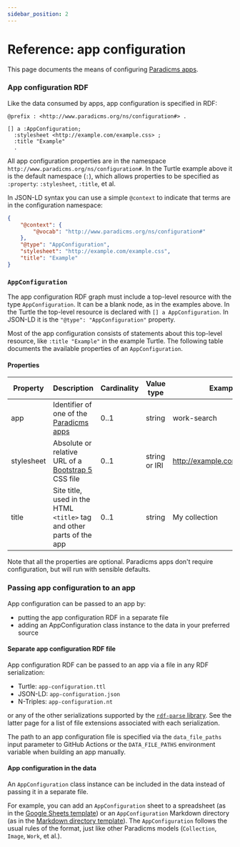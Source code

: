 ```yaml
---
sidebar_position: 2
---
```


# Reference: app configuration

This page documents the means of configuring [Paradicms apps](./apps).

### App configuration RDF

Like the data consumed by apps, app configuration is specified in RDF:

```turtle
@prefix : <http://www.paradicms.org/ns/configuration#> .

[] a :AppConfiguration;
  :stylesheet <http://example.com/example.css> ;
  :title "Example"
  .
```

All app configuration properties are in the namespace `http://www.paradicms.org/ns/configuration#`. In the Turtle example above it is the default namespace (`:`), which allows properties to be specified as `:property`: `:stylesheet`, `:title`, et al.

In JSON-LD syntax you can use a simple `@context` to indicate that terms are in the configuration namespace:
```json
{
    "@context": {
        "@vocab": "http://www.paradicms.org/ns/configuration#"
    },
    "@type": "AppConfiguration",
    "stylesheet": "http://example.com/example.css",
    "title": "Example"
}
```


### `AppConfiguration`

The app configuration RDF graph must include a top-level resource with the type `AppConfiguration`. It can be a blank node, as in the examples above. In the Turtle the top-level resource is declared with  `[] a AppConfiguration`. In JSON-LD it is the `"@type": "AppConfiguration"` property.

Most of the app configuration consists of statements about this top-level resource, like `:title "Example"` in the example Turtle. The following table documents the available properties of an `AppConfiguration`. 

#### Properties

| Property     | Description                                                                     | Cardinality | Value type        | Example values                       |
|--------------|---------------------------------------------------------------------------------|-------------|-------------------|--------------------------------------|
| app          | Identifier of one of the [Paradicms apps](/docs/reference/apps)                 | 0..1        | string            | work-search                          |
| stylesheet   | Absolute or relative URL of a [Bootstrap 5](https://getbootstrap.com/) CSS file | 0..1        | string or IRI     | http://example.com/bootstrap.min.css |
| title        | Site title, used in the HTML `<title>` tag and other parts of the app           | 0..1        | string            | My collection                        |

Note that all the properties are optional. Paradicms apps don't require configuration, but will run with sensible defaults.

[//]: # (### `PropertyConfiguration`)

[//]: # ()
[//]: # (The `work-search` app can filter, facetize, and/or full-text search values of arbitrary `Work` properties, which makes it possible to incorporate domain-specific properties such as [Costume Core]&#40;http://www.ardenkirkland.com/costumecore/&#41; `condition` into the faceted search interface. A `PropertyConfiguration` tells the `work-search` app about these properties.)

[//]: # ()
[//]: # (An `AppConfiguration` with a list of `work-search` `PropertyConfiguration`s in JSON-LD looks like:)

[//]: # ()
[//]: # (```json)

[//]: # ({)

[//]: # (    "@context": {)

[//]: # (        "@vocab": "http://www.paradicms.org/ns/configuration")

[//]: # (    },)

[//]: # (    "@type": "AppConfiguration",)

[//]: # (    "stylesheet": "http://example.com/example.css",)

[//]: # (    "title": "Example",)

[//]: # (    "workProperty": [)

[//]: # (      {)

[//]: # (        "filterable": true,)

[//]: # (        "label": "Subject",)

[//]: # (        "predicate": {"@type": "@id", "@value": "http://purl.org/dc/terms/subject"},)

[//]: # (        "searchable": true)

[//]: # (      })

[//]: # (    ])

[//]: # (})

[//]: # (```)

[//]: # ()
[//]: # (#### Properties)

[//]: # ()
[//]: # (The following table documents the available properties of a `PropertyConfiguration`:)

[//]: # ()
[//]: # (| Property/Term | Description                                                 | Cardinality | Value type | Example values                   |)

[//]: # (|---------------|-------------------------------------------------------------|-------------|------------|----------------------------------|)

[//]: # (| filterable    | The property is filterable and facetizable &#40;default: false&#41; | 0..1        | boolean    | true                             |)

[//]: # (| label         | Human-readable label for the property                       | 1           | string     | Subject                          |)

[//]: # (| predicate     | IRI of the property                                         | 1           | IRI        | http://purl.org/dc/terms/subject |)

[//]: # (| searchable    | The property is full-text searchable &#40;default: false&#41;       | 0..1        | boolean    | false                            |)

[//]: # ()


### Passing app configuration to an app

App configuration can be passed to an app by:

* putting the app configuration RDF in a separate file
* adding an AppConfiguration class instance to the data in your preferred source

#### Separate app configuration RDF file

App configuration RDF can be passed to an app via a file in any RDF serialization:

* Turtle: `app-configuration.ttl`
* JSON-LD: `app-configuration.json`
* N-Triples: `app-configuration.nt`

or any of the other serializations supported by the [`rdf-parse` library](https://www.npmjs.com/package/rdf-parse). See the latter page for a list of file extensions associated with each serialization.

The path to an app configuration file is specified via the `data_file_paths` input parameter to GitHub Actions or the `DATA_FILE_PATHS` environment variable when building an app manually.

#### App configuration in the data

An `AppConfiguration` class instance can be included in the data instead of passing it in a separate file.

For example, you can add an `AppConfiguration` sheet to a spreadsheet (as in the [Google Sheets template](https://docs.google.com/spreadsheets/d/1j2oaMvMxY4pnXO-sEH_fky2R2gm6TQeIev_Q8rVOD4M/edit#gid=0)) or an `AppConfiguration` Markdown directory (as in the [Markdown directory template](https://github.com/minorg/ComputerScienceInventions)). The `AppConfiguration` follows the usual rules of the format, just like other Paradicms models (`Collection`, `Image`, `Work`, et al.).


